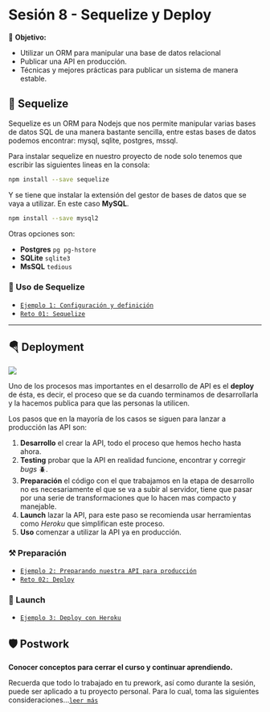 # Sesión 8 - Sequelize y Deploy

🎯 **Objetivo:**

- Utilizar un ORM para manipular una base de datos relacional
- Publicar una API en producción. 
- Técnicas y mejores prácticas para publicar un sistema de manera estable.


## 🧳 Sequelize 

Sequelize es un ORM para Nodejs que nos permite manipular varias bases de datos SQL de una manera bastante sencilla, entre estas bases de datos podemos encontrar: mysql, sqlite, postgres, mssql.

Para instalar sequelize en nuestro proyecto de node solo tenemos que escribir las siguientes lineas en la consola:

```bash
npm install --save sequelize
```

Y se tiene que instalar la extensión del gestor de bases de datos que se vaya a utilizar. En este caso **MySQL**. 

```bash
npm install --save mysql2
```

Otras opciones son:

- **Postgres** `pg pg-hstore`
- **SQLite** `sqlite3`
- **MsSQL** `tedious`

### 🐼 Uso de Sequelize

- [`Ejemplo 1: Configuración y definición`](Ejemplo-00/#ejemplo-1)
- [`Reto 01: Sequelize`](Reto-00/#reto-1)

--- 



## 🪂 Deployment

![](img/launch.png)

Uno de los procesos mas importantes en el desarrollo de API es el **deploy** de ésta, es decir, el proceso que se da cuando terminamos de desarrollarla y  la hacemos publica para que las personas la utilicen.

Los pasos que en la mayoría de los casos se siguen para lanzar a producción las API son:

1. **Desarrollo** el crear la API, todo el proceso que hemos hecho hasta ahora.
2. **Testing** probar que la API en realidad funcione, encontrar y corregir *bugs* 🪲.
3. **Preparación** el código con el que trabajamos en la etapa de desarrollo no es necesariamente el que se va a subir al servidor, tiene que pasar por una serie de transformaciones que lo hacen mas compacto y manejable.
4. **Launch** lazar la API, para este paso se recomienda usar herramientas como *Heroku* que simplifican este proceso. 
5. **Uso** comenzar a utilizar la API ya en producción.

### ⚒ Preparación 

- [`Ejemplo 2: Preparando nuestra API para producción`](Ejemplo-01/#ejemplo-1---preparando-nuestra-api-para-producción)
- [`Reto 02: Deploy`](Reto-01/#reto-1)


### 🚀 Launch 

- [`Ejemplo 3: Deploy con Heroku`](Ejemplo-02/#ejemplo-2---deploy-con-heroku)
<!-- - [`Reto 02: Deploy de tu API`](Reto-02/#reto-2) -->

<!-- ###  Uso 

- [`Ejemplo 4: Demostración - Publicación en Dominio`](Ejemplo-03/#ejemplo-3---últimos-pasos)
- [`Reto 03: Certificado SSL`](Reto-02/#reto-3) -->


## 🛡 Postwork

**Conocer conceptos para cerrar el curso y continuar aprendiendo.**

Recuerda que todo lo trabajado en tu prework, así como durante la sesión, puede ser aplicado a tu proyecto personal. Para lo cual, toma las siguientes consideraciones...[`leer más`](Postwork/#postwork)
